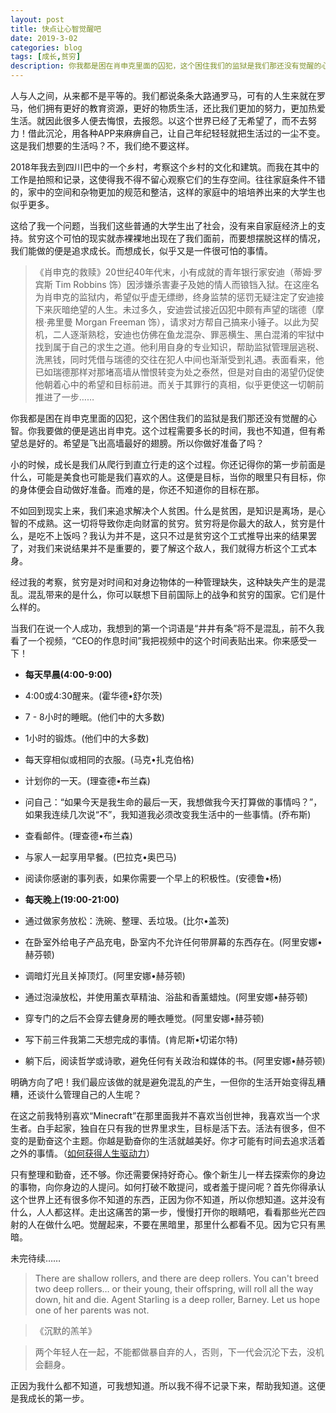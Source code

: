 ```yaml
---
layout: post
title: 快点让心智觉醒吧
date: 2019-3-02
categories: blog
tags: [成长,贫穷]
description: 你我都是困在肖申克里面的囚犯，这个困住我们的监狱是我们那还没有觉醒的心智。你我要做的便是逃出肖申克。这个过程需要多长的时间，我也不知道，但有希望总是好的。希望是飞出高墙最好的翅膀。所以你做好准备了吗？
---
```


人与人之间，从来都不是平等的。我们都说条条大路通罗马，可有的人生来就在罗马，他们拥有更好的教育资源，更好的物质生活，还比我们更加的努力，更加热爱生活。就因此很多人便去悔恨，去报怨。以这个世界已经了无希望了，而不去努力！借此沉沦，用各种APP来麻痹自己，让自己年纪轻轻就把生活过的一尘不变。这是我们想要的生活吗？不，我们绝不要这样。

2018年我去到四川巴中的一个乡村，考察这个乡村的文化和建筑。而我在其中的工作是拍照和记录，这使得我不得不留心观察它们的生存空间。往往家庭条件不错的，家中的空间和杂物更加的规范和整洁，这样的家庭中的培培养出来的大学生也似乎更多。

这给了我一个问题，当我们这些普通的大学生出了社会，没有来自家庭经济上的支持。贫穷这个可怕的现实就赤裸裸地出现在了我们面前，而要想摆脱这样的情况，我们能做的便是追求成长。而想成长，似乎又是一件很可怕的事情。

> 《肖申克的救赎》20世纪40年代末，小有成就的青年银行家安迪（蒂姆·罗宾斯 Tim Robbins 饰）因涉嫌杀害妻子及她的情人而锒铛入狱。在这座名为肖申克的监狱内，希望似乎虚无缥缈，终身监禁的惩罚无疑注定了安迪接下来灰暗绝望的人生。未过多久，安迪尝试接近囚犯中颇有声望的瑞德（摩根·弗里曼 Morgan Freeman 饰），请求对方帮自己搞来小锤子。以此为契机，二人逐渐熟稔，安迪也仿佛在鱼龙混杂、罪恶横生、黑白混淆的牢狱中找到属于自己的求生之道。他利用自身的专业知识，帮助监狱管理层逃税、洗黑钱，同时凭借与瑞德的交往在犯人中间也渐渐受到礼遇。表面看来，他已如瑞德那样对那堵高墙从憎恨转变为处之泰然，但是对自由的渴望仍促使他朝着心中的希望和目标前进。而关于其罪行的真相，似乎更使这一切朝前推进了一步…… 

你我都是困在肖申克里面的囚犯，这个困住我们的监狱是我们那还没有觉醒的心智。你我要做的便是逃出肖申克。这个过程需要多长的时间，我也不知道，但有希望总是好的。希望是飞出高墙最好的翅膀。所以你做好准备了吗？

小的时候，成长是我们从爬行到直立行走的这个过程。你还记得你的第一步前面是什么，可能是美食也可能是我们喜欢的人。这便是目标，当你的眼里只有目标，你的身体便会自动做好准备。而难的是，你还不知道你的目标在那。

不如回到现实上来，我们来追求解决个人贫困。什么是贫困，是知识是离场，是心智的不成熟。这一切将导致你走向财富的贫穷。贫穷将是你最大的敌人，贫穷是什么，是吃不上饭吗？我认为并不是，这只不过是贫穷这个工式推导出来的结果罢了，对我们来说结果并不是重要的，要了解这个敌人，我们就得方析这个工式本身。

经过我的考察，贫穷是对时间和对身边物体的一种管理缺失，这种缺失产生的是混乱。混乱带来的是什么，你可以联想下目前国际上的战争和贫穷的国家。它们是什么样的。

当我们在说一个人成功，我想到的第一个词语是“井井有条”将不是混乱，前不久我看了一个视频，“CEO的作息时间”我把视频中的这个时间表贴出来。你来感受一下！

- **每天早晨(4:00-9:00)**
- 4:00或4:30醒来。(霍华德•舒尔茨)
- 7 - 8小时的睡眠。(他们中的大多数)
- 1小时的锻炼。(他们中的大多数)
- 每天穿相似或相同的衣服。(马克•扎克伯格)
- 计划你的一天。(理查德•布兰森)
- 问自己：“如果今天是我生命的最后一天，我想做我今天打算做的事情吗？”，如果我连续几次说“不”，我知道我必须改变我生活中的一些事情。(乔布斯)
- 查看邮件。(理查德•布兰森)
- 与家人一起享用早餐。(巴拉克•奥巴马)
- 阅读你感谢的事列表，如果你需要一个早上的积极性。(安德鲁•杨)

- **每天晚上(19:00-21:00)**
- 通过做家务放松：洗碗、整理、丢垃圾。(比尔•盖茨)
- 在卧室外给电子产品充电，卧室内不允许任何带屏幕的东西存在。(阿里安娜•赫芬顿)
- 调暗灯光且关掉顶灯。(阿里安娜•赫芬顿)
- 通过泡澡放松，并使用薰衣草精油、浴盐和香薰蜡烛。(阿里安娜•赫芬顿)
- 穿专门的之后不会穿去健身房的睡衣睡觉。(阿里安娜•赫芬顿)
- 写下前三件我第二天想完成的事情。(肯尼斯•切诺尔特)
- 躺下后，阅读哲学或诗歌，避免任何有关政治和媒体的书。(阿里安娜•赫芬顿)

明确方向了吧！我们最应该做的就是避免混乱的产生，一但你的生活开始变得乱糟糟，还谈什么管理自己的人生呢？

在这之前我特别喜欢“Minecraft”在那里面我并不喜欢当创世神，我喜欢当一个求生者。白手起家，独自在只有我的世界里求生，目标是活下去。活法有很多，但不变的是勤奋这个主题。你越是勤奋你的生活就越美好。你才可能有时间去追求活着之外的事情。（[如何获得人生驱动力](https://huiweishijie.com/blog/2019/02/18/how-to-write/)）

只有整理和勤奋，还不够。你还需要保持好奇心。像个新生儿一样去探索你的身边的事物，向你身边的人提问。如何打破不敢提问，或者羞于提问呢？首先你得承认这个世界上还有很多你不知道的东西，正因为你不知道，所以你想知道。这并没有什么，人人都这样。走出这痛苦的第一步，慢慢打开你的眼睛吧，看看那些光芒四射的人在做什么吧。觉醒起来，不要在黑暗里，那里什么都看不见。因为它只有黑暗。

未完待续……

> There are shallow rollers, and there are deep rollers.
You can't breed two deep rollers… or their young, their offspring, will roll all the way down, hit and die.
Agent Starling is a deep roller,
Barney. Let us hope one of her parents was not.

> 《沉默的羔羊》

> 两个年轻人在一起，不能都做暴自弃的人，否则，下一代会沉沦下去，没机会翻身。

正因为我什么都不知道，可我想知道。所以我不得不记录下来，帮助我知道。这便是我成长的第一步。

